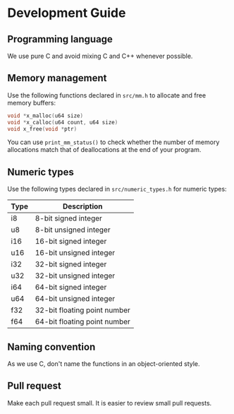 # Development Guide
## Programming language
We use pure C and avoid mixing C and C++ whenever possible.

## Memory management
Use the following functions declared in `src/mm.h` to allocate and free memory buffers:

```c
void *x_malloc(u64 size)
void *x_calloc(u64 count, u64 size)
void x_free(void *ptr)
```

You can use `print_mm_status()` to check whether the number of memory allocations match that of deallocations at the end of your program.

## Numeric types
Use the following types declared in `src/numeric_types.h` for numeric types:

| Type | Description |
| ---- | ----------- |
| i8   | 8-bit signed integer |
| u8   | 8-bit unsigned integer |
| i16  | 16-bit signed integer |
| u16  | 16-bit unsigned integer |
| i32  | 32-bit signed integer |
| u32  | 32-bit unsigned integer |
| i64  | 64-bit signed integer |
| u64  | 64-bit unsigned integer |
| f32  | 32-bit floating point number |
| f64  | 64-bit floating point number |

## Naming convention
As we use C, don't name the functions in an object-oriented style.

## Pull request
Make each pull request small. It is easier to review small pull requests.
